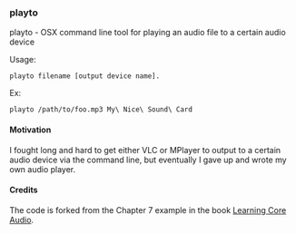 ### playto

playto - OSX command line tool for playing an audio file to a certain audio device

Usage: 

    playto filename [output device name].

Ex: 

    playto /path/to/foo.mp3 My\ Nice\ Sound\ Card

#### Motivation

I fought long and hard to get either VLC or MPlayer to output to a certain audio device via the command line, but eventually I gave up and wrote my own audio player.

#### Credits

The code is forked from the Chapter 7 example in the book <a href='http://www.amazon.com/Learning-Core-Audio-Hands-On-Programming/dp/0321636848'>Learning Core Audio</a>.


